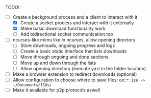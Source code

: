 TODO!
- [ ] Create a background process and a client to interact with it
    - [x] Create a socket process and interact with it externally
    - [x] Make basic download functionality work
    - [ ] Add bidirectional socket communication too
- [ ] ncurses-like menu like in ncurses, allow opening directory
    - [ ] Store downloads, ongoing progress and logs
    - [ ] Create a basic static interface that lists downloads
    - [ ] Move through ongoing and done sections
    - [ ] Move up and down through the lists
    - [ ] Allow opening directory (execute yazi in the folder location)
- [ ] Make a browser extension to redirect downloads (optional)
- [ ] Allow configuration to choose where to save files: ex::`*.iso -> ~/Documents/ISOs/`
- [ ] Make it available for p2p protocols aswell
